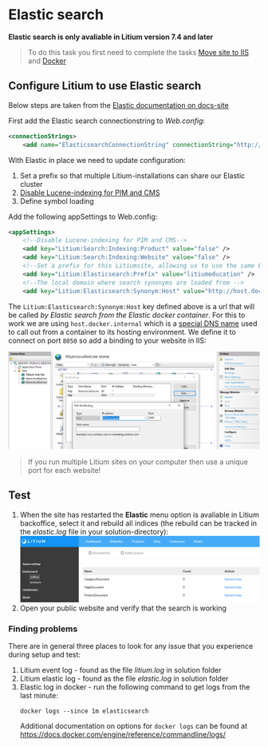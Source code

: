 # Elastic search

**Elastic search is only avaliable in Litium version 7.4 and later**

> To do this task you first need to complete the tasks [Move site to IIS](../Move%20site%20to%20IIS) and [Docker](../Docker)

## Configure Litium to use Elastic search

Below steps are taken from the [Elastic documentation on docs-site](https://docs.litium.com/documentation/architecture/search/elasticsearch/setup-and-configure-elasticsearch)

First add the Elastic search connectionstring to _Web.config_:
```XML
<connectionStrings>
    <add name="ElasticsearchConnectionString" connectionString="http://localhost:9200" />      
```

With Elastic in place we need to update configuration:

1. Set a prefix so that multiple Litium-installations can share our Elastic cluster
1. [Disable Lucene-indexing for PIM and CMS](https://docs.litium.com/documentation/architecture/search/elasticsearch/disable-search-index-of-the-inbuilt-lucene-net)
1. Define symbol loading
    
Add the following appSettings to Web.config:
```XML
<appSettings>
    <!--Disable Lucene-indexing for PIM and CMS-->
    <add key="Litium:Search:Indexing:Product" value="false" />
    <add key="Litium:Search:Indexing:Website" value="false" />
    <!--Set a prefix for this Litiumsite, allowing us to use the same Elastic setup for multiple sites-->
    <add key="Litium:Elasticsearch:Prefix" value="litiumeducation" />
    <!--The local domain where search synonyms are loaded from -->
    <add key="Litium:Elasticsearch:Synonym:Host" value="http://host.docker.internal:8050" />
```

The `Litium:Elasticsearch:Synonym:Host` key defined above is a url that will be called _by Elastic search from the Elastic docker container_. For this to work we are using `host.docker.internal` which is a [special DNS name](https://docs.docker.com/docker-for-windows/networking/) used to call out from a container to its hosting environment. We define it to connect on port `8050` so add a binding to your website in IIS:

![Alt text](Images/add-iis-binding.png "IIS Binding")

> If you run multiple Litium sites on your computer then use a unique port for each website!

## Test

1. When the site has restarted the **Elastic** menu option is avaliable in Litium backoffice, select it and rebuild all indices (the rebuild can be tracked in the _elastic.log_ file in your solution-directory):
   ![Alt text](Images/elastic-in-litium-bo.png "Elastic BO")
1. Open your public website and verify that the search is working

### Finding problems

There are in general three places to look for any issue that you experience during setup and test:

1. Litium event log - found as the file _litium.log_ in solution folder
1. Litium elastic log - found as the file _elastic.log_ in solution folder
1. Elastic log in docker - run the following command to get logs from the last minute:
    ```console
    docker logs --since 1m elasticsearch
    ```
    Additional documentation on options for `docker logs` can be found at https://docs.docker.com/engine/reference/commandline/logs/
